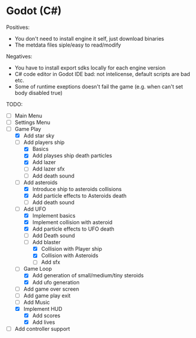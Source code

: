 # Godot (C#)


Positives:
* You don't need to install engine it self,  just download binaries
* The metdata files siple/easy to read/modify

Negatives:
* You have to install export sdks locally for each engine version
* C# code editor in Godot IDE bad: not intelicense, default scripts are bad etc.
* Some of runtime exeptions doesn't fail the game (e.g. when can't set body disabled true)

TODO: 
- [ ] Main Menu
- [ ] Settings Menu
- [ ] Game Play
  - [X] Add star sky
  - [ ] Add players ship
    - [X] Basics
    - [X] Add playses ship death particles
    - [X] Add lazer
    - [ ] Add lazer sfx
    - [ ] Add death sound
  - [ ] Add asteroids
    - [X] Introduce ship to asteroids collisions
    - [X] Add particle effects to Asteroids death
    - [ ] Add death sound
  - [ ] Add UFO
    - [X] Implement basics
    - [X] Implement collision with asteroid
    - [X] Add particle effects to UFO death
    - [ ] Add Death sound
    - [ ] Add blaster
      - [X] Collision with Player ship
      - [X] Collision with Asteroids
      - [ ] Add sfx
  - [ ] Game Loop
    - [X] Add generation of small/medium/tiny steroids
    - [X] Add ufo generation
  - [ ] Add game over screen
  - [ ] Add game play exit  
  - [ ] Add Music
  - [X] Implement HUD
    - [X] Add scores
    - [X] Add lives
- [ ] Add controller support